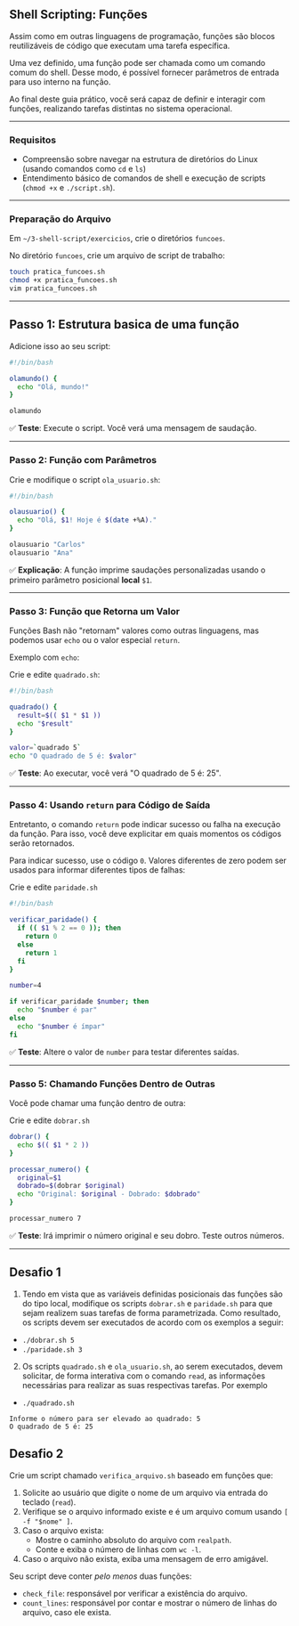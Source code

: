 ## Shell Scripting: Funções

Assim como em outras linguagens de programação, funções são blocos reutilizáveis de código que executam uma tarefa específica. 

<!-- Em shell script, elas ajudam a organizar melhor os comandos, evitando repetições e facilitando a manutenção do código. Você pode definir uma função uma única vez e chamá-la quantas vezes quiser ao longo do script. -->

Uma vez definido, uma função pode ser chamada como um comando comum do shell. Desse modo, é possível fornecer parâmetros de entrada para uso interno na função. 

Ao final deste guia prático, você será capaz de definir e interagir com funções, realizando tarefas distintas no sistema operacional. 

---

### Requisitos

* Compreensão sobre navegar na estrutura de diretórios do Linux (usando comandos como `cd` e `ls`)
* Entendimento básico de comandos de shell e execução de scripts (`chmod +x` e `./script.sh`).

---

### Preparação do Arquivo

Em `~/3-shell-script/exercicios`, crie o diretórios `funcoes`. 

No diretório `funcoes`, crie um arquivo de script de trabalho:

```bash
touch pratica_funcoes.sh
chmod +x pratica_funcoes.sh
vim pratica_funcoes.sh
```

---

## Passo 1: Estrutura basica de uma função

Adicione isso ao seu script:

```bash
#!/bin/bash

olamundo() {
  echo "Olá, mundo!"
}

olamundo
```

✅ **Teste**: Execute o script. Você verá uma mensagem de saudação.

---

### Passo 2: Função com Parâmetros

Crie e modifique o script `ola_usuario.sh`:

```bash
#!/bin/bash

olausuario() {
  echo "Olá, $1! Hoje é $(date +%A)."
}

olausuario "Carlos"
olausuario "Ana"
```

✅ **Explicação**: A função imprime saudações personalizadas usando o primeiro parâmetro posicional **local** `$1`.

---

### Passo 3: Função que Retorna um Valor

Funções Bash não "retornam" valores como outras linguagens, mas podemos usar `echo` ou o valor especial `return`.

Exemplo com `echo`:

Crie e edite `quadrado.sh`:
```bash
#!/bin/bash

quadrado() {
  result=$(( $1 * $1 ))
  echo "$result"
}

valor=`quadrado 5`
echo "O quadrado de 5 é: $valor"
```

✅ **Teste**: Ao executar, você verá "O quadrado de 5 é: 25".

---

### Passo 4: Usando `return` para Código de Saída

Entretanto, o comando `return` pode indicar sucesso ou falha na execução da função. Para isso, você deve explicitar em quais momentos os códigos serão retornados. 

Para indicar sucesso, use o código `0`. Valores diferentes de zero podem ser usados para informar diferentes tipos de falhas:

Crie e edite `paridade.sh`

```bash
#!/bin/bash

verificar_paridade() {
  if (( $1 % 2 == 0 )); then
    return 0
  else
    return 1
  fi
}

number=4

if verificar_paridade $number; then
  echo "$number é par"
else
  echo "$number é ímpar"
fi
```

✅ **Teste**: Altere o valor de `number` para testar diferentes saídas.

---

### Passo 5: Chamando Funções Dentro de Outras

Você pode chamar uma função dentro de outra:

Crie e edite `dobrar.sh`

```bash
dobrar() {
  echo $(( $1 * 2 ))
}

processar_numero() {
  original=$1
  dobrado=$(dobrar $original)
  echo "Original: $original - Dobrado: $dobrado"
}

processar_numero 7
```

✅ **Teste**: Irá imprimir o número original e seu dobro. Teste outros números. 

---

## Desafio 1

1. Tendo em vista que as variáveis definidas posicionais das funções são do tipo local, modifique os scripts `dobrar.sh` e `paridade.sh` para que sejam realizem suas tarefas de forma parametrizada. Como resultado, os scripts devem ser executados de acordo com os exemplos a seguir:
- `./dobrar.sh 5`
- `./paridade.sh 3`

2. Os scripts `quadrado.sh` e `ola_usuario.sh`, ao serem executados, devem solicitar, de forma interativa com o comando `read`, as informações necessárias para realizar as suas respectivas tarefas. Por exemplo
- `./quadrado.sh`

```
Informe o número para ser elevado ao quadrado: 5
O quadrado de 5 é: 25
```

## Desafio 2

Crie um script chamado `verifica_arquivo.sh` baseado em funções que:

1. Solicite ao usuário que digite o nome de um arquivo via entrada do teclado (`read`).
2. Verifique se o arquivo informado existe e é um arquivo comum usando `[ -f "$nome" ]`.
3. Caso o arquivo exista:
   - Mostre o caminho absoluto do arquivo com `realpath`.
   - Conte e exiba o número de linhas com `wc -l`.
4. Caso o arquivo não exista, exiba uma mensagem de erro amigável.

Seu script deve conter *pelo menos* duas funções:

- `check_file`: responsável por verificar a existência do arquivo.
- `count_lines`: responsável por contar e mostrar o número de linhas do arquivo, caso ele exista.
